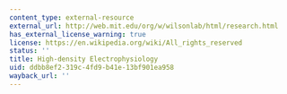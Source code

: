 ```yaml
---
content_type: external-resource
external_url: http://web.mit.edu/org/w/wilsonlab/html/research.html
has_external_license_warning: true
license: https://en.wikipedia.org/wiki/All_rights_reserved
status: ''
title: High-density Electrophysiology
uid: ddbb8ef2-319c-4fd9-b41e-13bf901ea958
wayback_url: ''
---
```

